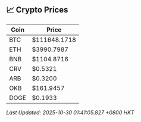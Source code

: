 ## 📈 Crypto Prices

| Coin | Price |
| ---- | ----- |
| BTC | $111648.1718 |
| ETH | $3990.7987 |
| BNB | $1104.8716 |
| CRV | $0.5321 |
| ARB | $0.3200 |
| OKB | $161.9457 |
| DOGE | $0.1933 |

_Last Updated: 2025-10-30 01:41:05.827 +0800 HKT_
